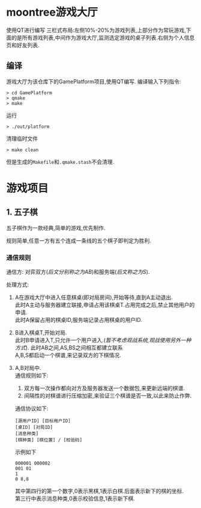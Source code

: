 # moontree游戏大厅

使用QT进行编写
三栏式布局:左侧10%-20%为游戏列表,上部分作为常玩游戏,下面的是所有游戏列表,中间作为游戏大厅,监测选定游戏的桌子列表.右侧为个人信息页和好友列表.

## 编译

游戏大厅为该仓库下的GamePlatform项目,使用QT编写.
编译输入下列指令:
```shell
> cd GamePlatform
> qmake
> make
```
运行
```shell
> ./out/platform
```
清理临时文件
```shell
> make clean
```
但是生成的`Makefile`和`.qmake.stash`不会清理.

# 游戏项目
## 1. 五子棋
五子棋作为一款经典,简单的游戏,优先制作.


规则简单,任意一方有五个连成一条线的五个棋子即判定为胜利.

### 通信规则

通信方: 对弈双方(*后文分别称之为AB*)和服务端(*后文称之为S*).

处理方式:
1. A在游戏大厅中进入任意棋桌(即对局房间),开始等待,直到A主动退出.  
   此时A主动与服务器建立联接,申请占用该棋桌T.占用完成之后,禁止其他用户的申请.  
   此时A保留占用的棋桌ID,服务端记录占用棋桌的用户ID.
1. B进入棋桌T,开始对局.  
   此时B申请进入T,只允许一个用户进入.(*暂不考虑观战系统,观战使用另外一种方式*).
   此时AB之间,AS,BS之间相互都建立联系  
   A,B,S都启动一个棋谱,来记录双方的下棋情况.
1. A,B对局中.  
   通信规则如下:  
      1. 双方每一次操作都向对方及服务器发送一个数据包,来更新远端的棋谱.
      1. 间隔性的对棋谱进行压缩加密,来验证三个棋谱是否一致,以此来防止作弊. 

   通信协议如下:
      ```
      [源用户ID] [目标用户ID]
      [桌ID] [对局ID]
      [消息种类] 
      [棋种类] [棋位置] / [校验码]
      ```
      示例如下
      ```
      000001 000002
      001 01
      1
      0 8,8
      ```
      其中第四行的第一个数字,0表示黑棋,1表示白棋.后面表示新下的棋的坐标.  
      第三行中表示消息种类,0表示校验信息,1表示新下棋.

